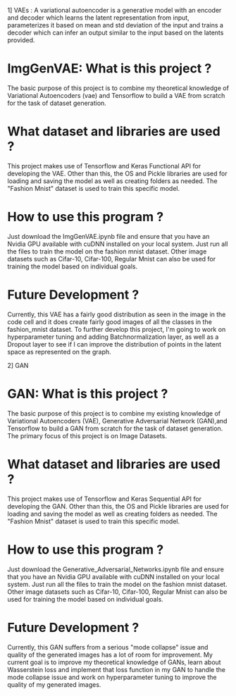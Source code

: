 1] VAEs : A variational autoencoder is a generative model with an encoder and decoder which learns the latent representation from input, parameterizes it based on mean and std deviation of the input and trains a decoder which can infer an output similar to the input based on the latents provided.

# ImgGenVAE: What is this project ?

The basic purpose of this project is to combine my theoretical knowledge of Variational Autoencoders (vae) and Tensorflow to build a VAE from scratch for the task of dataset generation.

# What dataset and libraries are used ?

This project makes use of Tensorflow and Keras Functional API for developing the VAE. Other than this, the OS and Pickle libraries are used for loading and saving
the model as well as creating folders as needed. The "Fashion Mnist" dataset is used to train this specific model.

# How to use this program ?

Just download the ImgGenVAE.ipynb file and ensure that you have an Nvidia GPU available with cuDNN installed on your local system. Just run all the files to train the
model on the fashion mnist dataset. Other image datasets such as Cifar-10, Cifar-100, Regular Mnist can also be used for training the model based on individual goals.

# Future Development ?

Currently, this VAE has a fairly good distribution as seen in the image in the code cell and it does create fairly good images of all the classes in the fashion_mnist
dataset. To further develop this project, I'm going to work on hyperparameter tuning and adding Batchnormalization layer, as well as a Dropout layer to see if I 
can improve the distribution of points in the latent space as represented on the graph.

2] GAN

# GAN: What is this project ?

The basic purpose of this project is to combine my existing knowledge of Variational Autoencoders (VAE), Generative Adversarial Network (GAN),and Tensorflow to 
build a GAN from scratch for the task of dataset generation. The primary focus of this project is on Image Datasets.

# What dataset and libraries are used ?

This project makes use of Tensorflow and Keras Sequential API for developing the GAN. Other than this, the OS and Pickle libraries are used for loading and saving
the model as well as creating folders as needed. The "Fashion Mnist" dataset is used to train this specific model.

# How to use this program ?

Just download the Generative_Adversarial_Networks.ipynb file and ensure that you have an Nvidia GPU available with cuDNN installed on your local system. 
Just run all the files to train the model on the fashion mnist dataset. Other image datasets such as Cifar-10, Cifar-100, Regular Mnist can also be used 
for training the model based on individual goals.

# Future Development ?

Currently, this GAN suffers from a serious "mode collapse" issue and quality of the generated images has a lot of room for improvement. My current goal is to improve my 
theoretical knowledge of GANs, learn about Wasserstein loss and implement that loss function in my GAN to handle the mode collapse issue and work on hyperparameter
tuning to improve the quality of my generated images.

